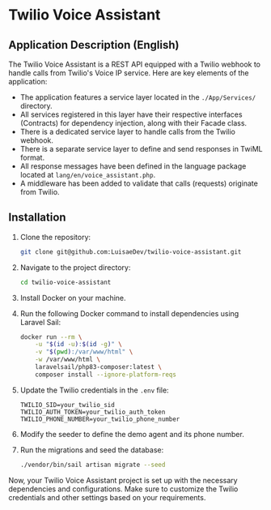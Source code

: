 # Twilio Voice Assistant

## Application Description (English)

The Twilio Voice Assistant is a REST API equipped with a Twilio webhook to handle calls from Twilio's Voice IP service.
Here are key elements of the application:

- The application features a service layer located in the `./App/Services/` directory.
- All services registered in this layer have their respective interfaces (Contracts) for dependency injection, along with their Facade class.
- There is a dedicated service layer to handle calls from the Twilio webhook.
- There is a separate service layer to define and send responses in TwiML format.
- All response messages have been defined in the language package located at `lang/en/voice_assistant.php`.
- A middleware has been added to validate that calls (requests) originate from Twilio.

## Installation

1. Clone the repository:

    ```bash
    git clone git@github.com:LuisaeDev/twilio-voice-assistant.git
    ```

2. Navigate to the project directory:

    ```bash
    cd twilio-voice-assistant
    ```

3. Install Docker on your machine.

4. Run the following Docker command to install dependencies using Laravel Sail:

    ```bash
    docker run --rm \
        -u "$(id -u):$(id -g)" \
        -v "$(pwd):/var/www/html" \
        -w /var/www/html \
        laravelsail/php83-composer:latest \
        composer install --ignore-platform-reqs
    ```

5. Update the Twilio credentials in the `.env` file:

    ```env
    TWILIO_SID=your_twilio_sid
    TWILIO_AUTH_TOKEN=your_twilio_auth_token
    TWILIO_PHONE_NUMBER=your_twilio_phone_number
    ```

6. Modify the seeder to define the demo agent and its phone number.

7. Run the migrations and seed the database:

    ```bash
    ./vendor/bin/sail artisan migrate --seed
    ```

Now, your Twilio Voice Assistant project is set up with the necessary dependencies and configurations. Make sure to customize the Twilio credentials and other settings based on your requirements.